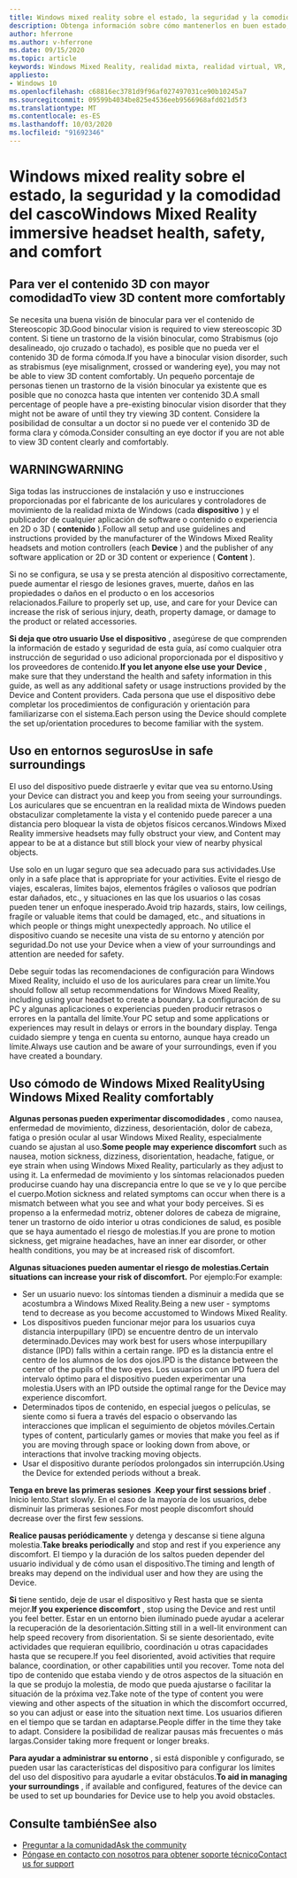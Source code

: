 ```yaml
---
title: Windows mixed reality sobre el estado, la seguridad y la comodidad del casco
description: Obtenga información sobre cómo mantenerlos en buen estado, seguros y cómodos al usar aplicaciones de Windows Mixed Reality.
author: hferrone
ms.author: v-hferrone
ms.date: 09/15/2020
ms.topic: article
keywords: Windows Mixed Reality, realidad mixta, realidad virtual, VR, MR, comentarios, centro de comentarios, errores
appliesto:
- Windows 10
ms.openlocfilehash: c68816ec3781d9f96af027497031ce90b10245a7
ms.sourcegitcommit: 09599b4034be825e4536eeb9566968afd021d5f3
ms.translationtype: MT
ms.contentlocale: es-ES
ms.lasthandoff: 10/03/2020
ms.locfileid: "91692346"
---
```

# <a name="windows-mixed-reality-immersive-headset-health-safety-and-comfort"></a><span data-ttu-id="e140c-104">Windows mixed reality sobre el estado, la seguridad y la comodidad del casco</span><span class="sxs-lookup"><span data-stu-id="e140c-104">Windows Mixed Reality immersive headset health, safety, and comfort</span></span>

## <a name="to-view-3d-content-more-comfortably"></a><span data-ttu-id="e140c-105">Para ver el contenido 3D con mayor comodidad</span><span class="sxs-lookup"><span data-stu-id="e140c-105">To view 3D content more comfortably</span></span>

<span data-ttu-id="e140c-106">Se necesita una buena visión de binocular para ver el contenido de Stereoscopic 3D.</span><span class="sxs-lookup"><span data-stu-id="e140c-106">Good binocular vision is required to view stereoscopic 3D content.</span></span> <span data-ttu-id="e140c-107">Si tiene un trastorno de la visión binocular, como Strabismus (ojo desalineado, ojo cruzado o tachado), es posible que no pueda ver el contenido 3D de forma cómoda.</span><span class="sxs-lookup"><span data-stu-id="e140c-107">If you have a binocular vision disorder, such as strabismus (eye misalignment, crossed or wandering eye), you may not be able to view 3D content comfortably.</span></span> <span data-ttu-id="e140c-108">Un pequeño porcentaje de personas tienen un trastorno de la visión binocular ya existente que es posible que no conozca hasta que intenten ver contenido 3D.</span><span class="sxs-lookup"><span data-stu-id="e140c-108">A small percentage of people have a pre-existing binocular vision disorder that they might not be aware of until they try viewing 3D content.</span></span> <span data-ttu-id="e140c-109">Considere la posibilidad de consultar a un doctor si no puede ver el contenido 3D de forma clara y cómoda.</span><span class="sxs-lookup"><span data-stu-id="e140c-109">Consider consulting an eye doctor if you are not able to view 3D content clearly and comfortably.</span></span>

## <a name="warning"></a><span data-ttu-id="e140c-110">WARNING</span><span class="sxs-lookup"><span data-stu-id="e140c-110">WARNING</span></span>

<span data-ttu-id="e140c-111">Siga todas las instrucciones de instalación y uso e instrucciones proporcionadas por el fabricante de los auriculares y controladores de movimiento de la realidad mixta de Windows (cada **dispositivo** ) y el publicador de cualquier aplicación de software o contenido o experiencia en 2D o 3D ( **contenido** ).</span><span class="sxs-lookup"><span data-stu-id="e140c-111">Follow all setup and use guidelines and instructions provided by the manufacturer of the Windows Mixed Reality headsets and motion controllers (each **Device** ) and the publisher of any software application or 2D or 3D content or experience ( **Content** ).</span></span>

<span data-ttu-id="e140c-112">Si no se configura, se usa y se presta atención al dispositivo correctamente, puede aumentar el riesgo de lesiones graves, muerte, daños en las propiedades o daños en el producto o en los accesorios relacionados.</span><span class="sxs-lookup"><span data-stu-id="e140c-112">Failure to properly set up, use, and care for your Device can increase the risk of serious injury, death, property damage, or damage to the product or related accessories.</span></span>

<span data-ttu-id="e140c-113">**Si deja que otro usuario Use el dispositivo** , asegúrese de que comprenden la información de estado y seguridad de esta guía, así como cualquier otra instrucción de seguridad o uso adicional proporcionada por el dispositivo y los proveedores de contenido.</span><span class="sxs-lookup"><span data-stu-id="e140c-113">**If you let anyone else use your Device** , make sure that they understand the health and safety information in this guide, as well as any additional safety or usage instructions provided by the Device and Content providers.</span></span> <span data-ttu-id="e140c-114">Cada persona que use el dispositivo debe completar los procedimientos de configuración y orientación para familiarizarse con el sistema.</span><span class="sxs-lookup"><span data-stu-id="e140c-114">Each person using the Device should complete the set up/orientation procedures to become familiar with the system.</span></span>

## <a name="use-in-safe-surroundings"></a><span data-ttu-id="e140c-115">Uso en entornos seguros</span><span class="sxs-lookup"><span data-stu-id="e140c-115">Use in safe surroundings</span></span>

<span data-ttu-id="e140c-116">El uso del dispositivo puede distraerle y evitar que vea su entorno.</span><span class="sxs-lookup"><span data-stu-id="e140c-116">Using your Device can distract you and keep you from seeing your surroundings.</span></span> <span data-ttu-id="e140c-117">Los auriculares que se encuentran en la realidad mixta de Windows pueden obstaculizar completamente la vista y el contenido puede parecer a una distancia pero bloquear la vista de objetos físicos cercanos.</span><span class="sxs-lookup"><span data-stu-id="e140c-117">Windows Mixed Reality immersive headsets may fully obstruct your view, and Content may appear to be at a distance but still block your view of nearby physical objects.</span></span>

<span data-ttu-id="e140c-118">Use solo en un lugar seguro que sea adecuado para sus actividades.</span><span class="sxs-lookup"><span data-stu-id="e140c-118">Use only in a safe place that is appropriate for your activities.</span></span> <span data-ttu-id="e140c-119">Evite el riesgo de viajes, escaleras, límites bajos, elementos frágiles o valiosos que podrían estar dañados, etc., y situaciones en las que los usuarios o las cosas pueden tener un enfoque inesperado.</span><span class="sxs-lookup"><span data-stu-id="e140c-119">Avoid trip hazards, stairs, low ceilings, fragile or valuable items that could be damaged, etc., and situations in which people or things might unexpectedly approach.</span></span> <span data-ttu-id="e140c-120">No utilice el dispositivo cuando se necesite una vista de su entorno y atención por seguridad.</span><span class="sxs-lookup"><span data-stu-id="e140c-120">Do not use your Device when a view of your surroundings and attention are needed for safety.</span></span>

<span data-ttu-id="e140c-121">Debe seguir todas las recomendaciones de configuración para Windows Mixed Reality, incluido el uso de los auriculares para crear un límite.</span><span class="sxs-lookup"><span data-stu-id="e140c-121">You should follow all setup recommendations for Windows Mixed Reality, including using your headset to create a boundary.</span></span> <span data-ttu-id="e140c-122">La configuración de su PC y algunas aplicaciones o experiencias pueden producir retrasos o errores en la pantalla del límite.</span><span class="sxs-lookup"><span data-stu-id="e140c-122">Your PC setup and some applications or experiences may result in delays or errors in the boundary display.</span></span> <span data-ttu-id="e140c-123">Tenga cuidado siempre y tenga en cuenta su entorno, aunque haya creado un límite.</span><span class="sxs-lookup"><span data-stu-id="e140c-123">Always use caution and be aware of your surroundings, even if you have created a boundary.</span></span>

## <a name="using-windows-mixed-reality-comfortably"></a><span data-ttu-id="e140c-124">Uso cómodo de Windows Mixed Reality</span><span class="sxs-lookup"><span data-stu-id="e140c-124">Using Windows Mixed Reality comfortably</span></span>

<span data-ttu-id="e140c-125">**Algunas personas pueden experimentar discomodidades** , como nausea, enfermedad de movimiento, dizziness, desorientación, dolor de cabeza, fatiga o presión ocular al usar Windows Mixed Reality, especialmente cuando se ajustan al uso.</span><span class="sxs-lookup"><span data-stu-id="e140c-125">**Some people may experience discomfort** such as nausea, motion sickness, dizziness, disorientation, headache, fatigue, or eye strain when using Windows Mixed Reality, particularly as they adjust to using it.</span></span> <span data-ttu-id="e140c-126">La enfermedad de movimiento y los síntomas relacionados pueden producirse cuando hay una discrepancia entre lo que se ve y lo que percibe el cuerpo.</span><span class="sxs-lookup"><span data-stu-id="e140c-126">Motion sickness and related symptoms can occur when there is a mismatch between what you see and what your body perceives.</span></span> <span data-ttu-id="e140c-127">Si es propenso a la enfermedad motriz, obtener dolores de cabeza de migraine, tener un trastorno de oído interior u otras condiciones de salud, es posible que se haya aumentado el riesgo de molestias.</span><span class="sxs-lookup"><span data-stu-id="e140c-127">If you are prone to motion sickness, get migraine headaches, have an inner ear disorder, or other health conditions, you may be at increased risk of discomfort.</span></span>

<span data-ttu-id="e140c-128">**Algunas situaciones pueden aumentar el riesgo de molestias.**</span><span class="sxs-lookup"><span data-stu-id="e140c-128">**Certain situations can increase your risk of discomfort.**</span></span> <span data-ttu-id="e140c-129">Por ejemplo:</span><span class="sxs-lookup"><span data-stu-id="e140c-129">For example:</span></span>

* <span data-ttu-id="e140c-130">Ser un usuario nuevo: los síntomas tienden a disminuir a medida que se acostumbra a Windows Mixed Reality.</span><span class="sxs-lookup"><span data-stu-id="e140c-130">Being a new user - symptoms tend to decrease as you become accustomed to Windows Mixed Reality.</span></span>
* <span data-ttu-id="e140c-131">Los dispositivos pueden funcionar mejor para los usuarios cuya distancia interpupillary (IPD) se encuentre dentro de un intervalo determinado.</span><span class="sxs-lookup"><span data-stu-id="e140c-131">Devices may work best for users whose interpupillary distance (IPD) falls within a certain range.</span></span> <span data-ttu-id="e140c-132">IPD es la distancia entre el centro de los alumnos de los dos ojos.</span><span class="sxs-lookup"><span data-stu-id="e140c-132">IPD is the distance between the center of the pupils of the two eyes.</span></span> <span data-ttu-id="e140c-133">Los usuarios con un IPD fuera del intervalo óptimo para el dispositivo pueden experimentar una molestia.</span><span class="sxs-lookup"><span data-stu-id="e140c-133">Users with an IPD outside the optimal range for the Device may experience discomfort.</span></span>
* <span data-ttu-id="e140c-134">Determinados tipos de contenido, en especial juegos o películas, se siente como si fuera a través del espacio o observando las interacciones que implican el seguimiento de objetos móviles.</span><span class="sxs-lookup"><span data-stu-id="e140c-134">Certain types of content, particularly games or movies that make you feel as if you are moving through space or looking down from above, or interactions that involve tracking moving objects.</span></span>
* <span data-ttu-id="e140c-135">Usar el dispositivo durante períodos prolongados sin interrupción.</span><span class="sxs-lookup"><span data-stu-id="e140c-135">Using the Device for extended periods without a break.</span></span>

<span data-ttu-id="e140c-136">**Tenga en breve las primeras sesiones** .</span><span class="sxs-lookup"><span data-stu-id="e140c-136">**Keep your first sessions brief** .</span></span> <span data-ttu-id="e140c-137">Inicio lento.</span><span class="sxs-lookup"><span data-stu-id="e140c-137">Start slowly.</span></span> <span data-ttu-id="e140c-138">En el caso de la mayoría de los usuarios, debe disminuir las primeras sesiones.</span><span class="sxs-lookup"><span data-stu-id="e140c-138">For most people discomfort should decrease over the first few sessions.</span></span>

<span data-ttu-id="e140c-139">**Realice pausas periódicamente** y detenga y descanse si tiene alguna molestia.</span><span class="sxs-lookup"><span data-stu-id="e140c-139">**Take breaks periodically** and stop and rest if you experience any discomfort.</span></span> <span data-ttu-id="e140c-140">El tiempo y la duración de los saltos pueden depender del usuario individual y de cómo usan el dispositivo.</span><span class="sxs-lookup"><span data-stu-id="e140c-140">The timing and length of breaks may depend on the individual user and how they are using the Device.</span></span>

<span data-ttu-id="e140c-141">**Si** tiene sentido, deje de usar el dispositivo y Rest hasta que se sienta mejor.</span><span class="sxs-lookup"><span data-stu-id="e140c-141">**If you experience discomfort** , stop using the Device and rest until you feel better.</span></span> <span data-ttu-id="e140c-142">Estar en un entorno bien iluminado puede ayudar a acelerar la recuperación de la desorientación.</span><span class="sxs-lookup"><span data-stu-id="e140c-142">Sitting still in a well-lit environment can help speed recovery from disorientation.</span></span> <span data-ttu-id="e140c-143">Si se siente desorientado, evite actividades que requieran equilibrio, coordinación u otras capacidades hasta que se recupere.</span><span class="sxs-lookup"><span data-stu-id="e140c-143">If you feel disoriented, avoid activities that require balance, coordination, or other capabilities until you recover.</span></span> <span data-ttu-id="e140c-144">Tome nota del tipo de contenido que estaba viendo y de otros aspectos de la situación en la que se produjo la molestia, de modo que pueda ajustarse o facilitar la situación de la próxima vez.</span><span class="sxs-lookup"><span data-stu-id="e140c-144">Take note of the type of content you were viewing and other aspects of the situation in which the discomfort occurred, so you can adjust or ease into the situation next time.</span></span> <span data-ttu-id="e140c-145">Los usuarios difieren en el tiempo que se tardan en adaptarse.</span><span class="sxs-lookup"><span data-stu-id="e140c-145">People differ in the time they take to adapt.</span></span> <span data-ttu-id="e140c-146">Considere la posibilidad de realizar pausas más frecuentes o más largas.</span><span class="sxs-lookup"><span data-stu-id="e140c-146">Consider taking more frequent or longer breaks.</span></span>

<span data-ttu-id="e140c-147">**Para ayudar a administrar su entorno** , si está disponible y configurado, se pueden usar las características del dispositivo para configurar los límites del uso del dispositivo para ayudarle a evitar obstáculos.</span><span class="sxs-lookup"><span data-stu-id="e140c-147">**To aid in managing your surroundings** , if available and configured, features of the device can be used to set up boundaries for Device use to help you avoid obstacles.</span></span>


## <a name="see-also"></a><span data-ttu-id="e140c-148">Consulte también</span><span class="sxs-lookup"><span data-stu-id="e140c-148">See also</span></span>
* [<span data-ttu-id="e140c-149">Preguntar a la comunidad</span><span class="sxs-lookup"><span data-stu-id="e140c-149">Ask the community</span></span>](https://answers.microsoft.com)
* [<span data-ttu-id="e140c-150">Póngase en contacto con nosotros para obtener soporte técnico</span><span class="sxs-lookup"><span data-stu-id="e140c-150">Contact us for support</span></span>](https://support.microsoft.com/contactus/)